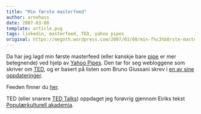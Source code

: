 ```yaml
---
title: "Min første masterfeed"
author: arnehass
date: 2007-03-08
template: article.pug
tags: linkedin, masterfeed, TED, yahoo pipes
original: https://megoth.wordpress.com/2007/03/08/min-f%c3%b8rste-masterfeed/
---
```


<p>Da har jeg lagd min første masterfeed (eller kanskje bare <a href="http://en.wikipedia.org/wiki/Yahoo_Pipes">pipe</a> er mer betegnende) ved hjelp av <a href="http://pipes.yahoo.com/">Yahoo Pipes</a>. Den tar for seg webloggene som skriver om <a href="http://ted.com/">TED</a>, og er basert på listen som Bruno Giussani skrev i <a href="http://tedblog.typepad.com/tedblog/2007/03/bloggers_at_ted.html">en av sine oppdateringer</a>.</p>
<p>Feeden finner du <a href="http://pipes.yahoo.com/pipes/pipe.info?_id=kvmxTRDN2xG7CYFgIBeTaQ">her</a>.</p>
<p>TED (eller snarere <a href="http://ted.com/tedtalks/">TED Talks</a>) oppdaget jeg forøvrig gjennom Eiriks tekst <a href="http://stavelin.com/blog/2007/02/28/popul%c3%a6rkulturell-akademia/">Populærkulturell akademia</a>.</p>
